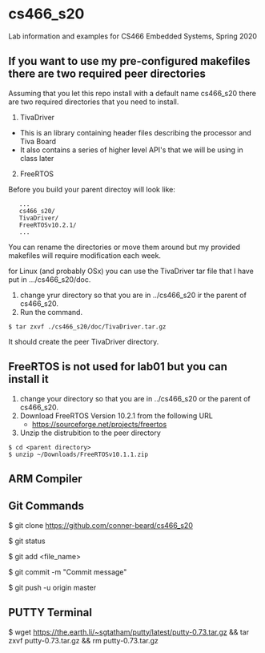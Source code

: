 # cs466_s20
Lab information and examples for CS466 Embedded Systems, Spring 2020

## If you want to use my pre-configured makefiles there are two required peer directories
Assuming that you let this repo install with a default name cs466_s20 there are two required directories that you need to install.
1. TivaDriver 
  * This is an library containing header files describing the processor and Tiva Board
  * It also contains a series of higher level API's that we will be using in class later
2. FreeRTOS

Before you build your parent directoy will look like:
```
   ...
   cs466_s20/
   TivaDriver/
   FreeRTOSv10.2.1/
   ...
```
You can rename the directories or move them around but my provided makefiles will require modification each week.

for Linux (and probably OSx) you can use the TivaDriver tar file that I have put in .../cs466_s20/doc.

1. change yrur directory so that you are in ../cs466_s20 ir the parent of cs466_s20.
2. Run the command.
```
$ tar zxvf ./cs466_s20/doc/TivaDriver.tar.gz
```
It should create the peer TivaDriver directory.

## FreeRTOS is not used for lab01 but you can install it

1. change your directory so that you are in ../cs466_s20 or the parent of cs466_s20.
2. Download FreeRTOS Version 10.2.1 from the following URL
   * https://sourceforge.net/projects/freertos
3. Unzip the distrubition to the peer directory
```
$ cd <parent directory>
$ unzip ~/Downloads/FreeRTOSv10.1.1.zip
```

## ARM Compiler



## Git Commands

$ git clone https://github.com/conner-beard/cs466_s20

$ git status

$ git add <file_name>

$ git commit -m "Commit message"

$ git push -u origin master

## PUTTY Terminal

$ wget https://the.earth.li/~sgtatham/putty/latest/putty-0.73.tar.gz && tar zxvf putty-0.73.tar.gz && rm putty-0.73.tar.gz


